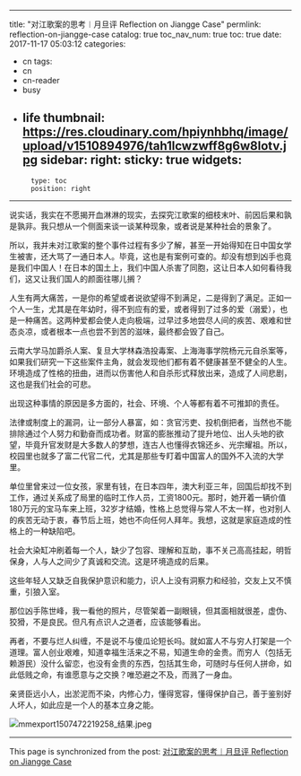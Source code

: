 
---
title: "对江歌案的思考︱月旦评 Reflection on Jiangge Case"
permlink: reflection-on-jiangge-case
catalog: true
toc_nav_num: true
toc: true
date: 2017-11-17 05:03:12
categories:
- cn
tags:
- cn
- cn-reader
- busy
- life
thumbnail: https://res.cloudinary.com/hpiynhbhq/image/upload/v1510894976/tah1lcwzwff8g6w8lotv.jpg
sidebar:
    right:
        sticky: true
widgets:
    -
        type: toc
        position: right
---


说实话，我实在不愿揭开血淋淋的现实，去探究江歌案的细枝末叶、前因后果和孰是孰非。我只想从一个侧面来谈一谈某种现象，或者说是某种社会的景象了。

所以，我并未对江歌案的整个事件过程有多少了解，甚至一开始得知在日中国女学生被害，还大骂了一通日本人。毕竟，这也是有案例可查的。却没有想到凶手也竟是我们中国人！在日本的国土上，我们中国人杀害了同胞，这让日本人如何看待我们，这又让我们国人的颜面往哪儿搁？

人生有两大痛苦，一是你的希望或者说欲望得不到满足，二是得到了满足。正如一个人一生，尤其是在年幼时，得不到应有的爱，或者得到了过多的爱（溺爱），也是一种痛苦。这两种爱都会使人走向极端，过早过多地尝尽人间的疾苦、艰难和世态炎凉，或者根本一点也尝不到苦的滋味，最终都会毁了自己。

云南大学马加爵杀人案、复旦大学林森浩投毒案、上海海事学院杨元元自杀案等，如果我们研究一下这些案件主角，就会发现他们都有着不健康甚至不健全的人生。环境造成了性格的扭曲，进而以伤害他人和自杀形式释放出来，造成了人间悲剧，这也是我们社会的可悲。

出现这种事情的原因是多方面的，社会、环境、个人等都有着不可推卸的责任。

法律或制度上的漏洞，让一部分人暴富，如：贪官污吏、投机倒把者，当然也不能排除通过个人努力和勤奋而成功者。财富的膨胀推动了提升地位、出人头地的欲望，毕竟升官发财是大多数人的梦想，连古人也懂得衣锦还乡、光宗耀祖。所以，校园里也就多了富二代官二代，尤其是那些专盯着中国富人的国外不入流的大学里。

单位里曾来过一位女孩，家里有钱，在日本四年，澳大利亚三年，回国后却找不到工作，通过关系成了局里的临时工作人员，工资1800元。那时，她开着一辆价值180万元的宝马车来上班，32岁才结婚，性格上总觉得与常人不太一样，也对别人的疾苦无动于衷，春节后上班，她也不向任何人拜年。我想，这就是家庭造成的性格上的一种缺陷吧。

社会大染缸冲刷着每一个人，缺少了包容、理解和互助，事不关己高高挂起，明哲保身，人与人之间少了真诚和交流。这是环境造成的后果。

这些年轻人又缺乏自我保护意识和能力，识人上没有洞察力和经验，交友上又不慎重，引狼入室。

那位凶手陈世峰，我一看他的照片，尽管架着一副眼镜，但其面相就很差，虚伪、狡猾，不是良民。但凡有点识人之道者，应该能够看出。

再者，不要与烂人纠缠，不是说不与傻瓜论短长吗。就如富人不与穷人打架是一个道理。富人创业艰难，知道幸福生活来之不易，知道生命的金贵。而穷人（包括无赖游民）没什么留恋，也没有金贵的东西，包括其生命，可随时与任何人拼命，如此低贱之命，有谁愿意与之交换？唯恐避之不及，而溅了一身血。

亲贤臣远小人，出淤泥而不染，内修心力，懂得宽容，懂得保护自己，善于鉴别好人坏人，如此应是一个人的基本立身之能。

![mmexport1507472219258_结果.jpeg](https://res.cloudinary.com/hpiynhbhq/image/upload/v1510894976/tah1lcwzwff8g6w8lotv.jpg)



- - -

This page is synchronized from the post: [对江歌案的思考︱月旦评 Reflection on Jiangge Case](https://steemit.com/@bring/reflection-on-jiangge-case)
